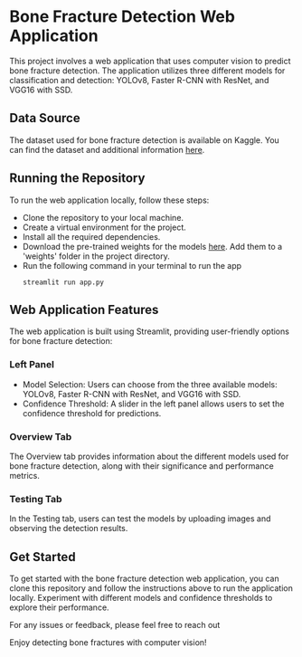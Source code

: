 # Bone Fracture Detection Web Application

This project involves a web application that uses computer vision to predict bone fracture detection. The application utilizes three different models for classification and detection: YOLOv8, Faster R-CNN with ResNet, and VGG16 with SSD.

## Data Source
The dataset used for bone fracture detection is available on Kaggle. You can find the dataset and additional information [here](https://www.kaggle.com/datasets/pkdarabi/bone-fracture-detection-computer-vision-project).

## Running the Repository
To run the web application locally, follow these steps:

* Clone the repository to your local machine.
* Create a virtual environment for the project.
* Install all the required dependencies.
* Download the pre-trained weights for the models [here](https://drive.google.com/drive/folders/15LnW-DVp9VOx7-hPbCGKrfb8Ot0m_qlA?usp=sharing). Add them to a 'weights' folder in the project directory.
* Run the following command in your terminal to run the app
  ```
  streamlit run app.py
  ```

## Web Application Features
The web application is built using Streamlit, providing user-friendly options for bone fracture detection:

### Left Panel
* Model Selection: Users can choose from the three available models: YOLOv8, Faster R-CNN with ResNet, and VGG16 with SSD.
* Confidence Threshold: A slider in the left panel allows users to set the confidence threshold for predictions.

### Overview Tab
The Overview tab provides information about the different models used for bone fracture detection, along with their significance and performance metrics.

### Testing Tab
In the Testing tab, users can test the models by uploading images and observing the detection results.

## Get Started
To get started with the bone fracture detection web application, you can clone this repository and follow the instructions above to run the application locally. Experiment with different models and confidence thresholds to explore their performance.

For any issues or feedback, please feel free to reach out

Enjoy detecting bone fractures with computer vision!
